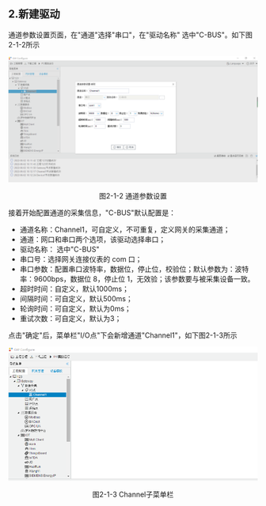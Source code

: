 ## 2.新建驱动

通道参数设置页面，在"通道"选择"串口"，在"驱动名称" 选中"C-BUS"。如下图2-1-2所示

![](assets/新建通道1.png)

<center>  图2-1-2 通道参数设置	</center>

接着开始配置通道的采集信息，"C-BUS"默认配置是：

- 通道名称：Channel1，可自定义，不可重复，定义网关的采集通道；
- 通道：网口和串口两个选项，该驱动选择串口；
- 驱动名称： 选中"C-BUS"
- 串口号：选择网关连接仪表的 com 口；
- 串口参数：配置串口波特率，数据位，停止位，校验位；默认参数为：波特率：9600bps，数据位 8，停止位 1，无效验；该参数要与被采集设备一致。
- 超时时间：自定义，默认1000ms；
- 间隔时间：可自定义，默认500ms；
- 轮询时间：可自定义，默认为0ms；
- 重试次数：可自定义，默认为3；

点击"确定"后，菜单栏"I/O点"下会新增通道"Channel1"，如下图2-1-3所示

![](../../assets/通道创建完成.png)

<center> 图2-1-3 Channel子菜单栏</center>